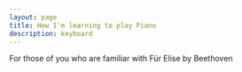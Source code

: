 ```yaml
---
layout: page
title: How I'm learning to play Piano
description: keyboard
---
```

For those of you who are familiar with F&uuml;r Elise by Beethoven

